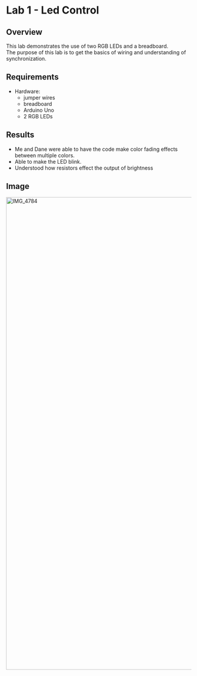 # Lab 1 - Led Control

## Overview
This lab demonstrates the use of two RGB LEDs and a breadboard.  
The purpose of this lab is to get the basics of wiring and understanding of synchronization.

## Requirements
- Hardware:
  - jumper wires
  - breadboard
  - Arduino Uno
  - 2 RGB LEDs

## Results
- Me and Dane were able to have the code make color fading effects between multiple colors.
- Able to make the LED blink.
- Understood how resistors effect the output of brightness

## Image
<img width="1284" height="1284" alt="IMG_4784" src="https://github.com/user-attachments/assets/3e5097bc-4118-444c-ab5b-8a0d15e0e4c4" />

